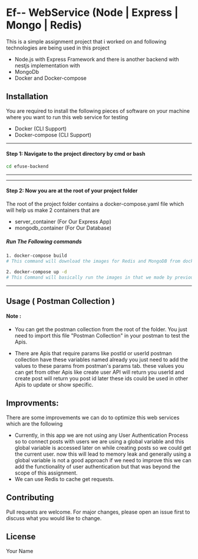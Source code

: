 # Ef-- WebService (Node | Express | Mongo | Redis)

This is a simple assignment project that i worked on and following technologies are being used in this project
* Node.js with Express Framework and there is another backend with nestjs implementation with
* MongoDb
* Docker and Docker-compose 
## Installation

You are required to install the following pieces of software on your machine where you want to run this web service for testing 
* Docker (CLI Support)
* Docker-compose (CLI Support)


***
#### Step 1: Navigate to the project directory by cmd or bash

```bash
cd efuse-backend
``` 
***
***
#### Step 2: Now you are at the root of your project folder 
The root of the project folder contains a docker-compose.yaml file which will help us make 2 containers that are
 
* server_container (For Our Express App)
* mongodb_container (For Our Database)

##### Run The Following commands

```bash
1. docker-compose build
# This command will download the images for Redis and MongoDB from docker hub and build image for our Express app and install all dependencies

2. docker-compose up -d
# This Command will basically run the images in that we made by previous build command "-d" flag will make it run in the background 
```

***



## Usage ( Postman Collection )


#### Note :
* You can get the postman collection from the root of the folder. You just need to import this file "Postman Collection" in your postman to test the Apis.

 
* There are Apis that require params like postId or userId postman collection have these variables named already you just need to add the values to these params from postman's params tab. these values you can get from other Apis like create user API will return you userId and create post will return you post id later these ids could be used in other Apis to update or show specific. 


## Improvments:
There are some improvements we can do to optimize this web services which are the following
* Currently, in this app we are not using any User Authentication Process so to connect posts with users we are using a global variable and this global variable is accessed later on while creating posts so we could get the current user. now this will lead to memory leak and generally using a global variable is not a good approach if we need to improve this we can add the functionality of user authentication but that was beyond the scope of this assignment.
* We can use Redis to cache get requests.



## Contributing
Pull requests are welcome. For major changes, please open an issue first to discuss what you would like to change.


## License
Your Name
